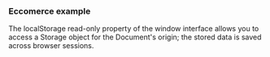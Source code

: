 <!DOCTYPE html>
<html lang="en">
<head>
    <meta charset="UTF-8">
    <meta name="viewport" content="width=device-width, initial-scale=1.0">
    <title>Eccomerce</title>
</head>
<body>
    <h3>Eccomerce example</h3>
    <p>The localStorage read-only property of the window interface allows you to access a Storage object for the Document's origin; the stored data is saved across browser sessions.</p>
</body>
</html>
